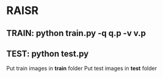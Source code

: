 # RAISR
## TRAIN: python train.py -q q.p -v v.p
## TEST: python test.py
Put train images in **train** folder
Put test images in **test** folder
